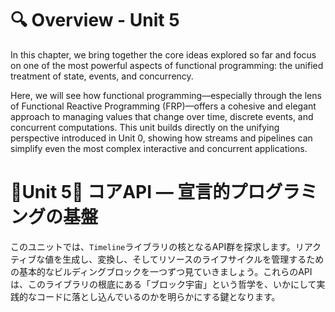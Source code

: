# 🔍 Overview - Unit 5

In this chapter, we bring together the core ideas explored so far and focus on one of the most powerful aspects of functional programming: the unified treatment of state, events, and concurrency.

Here, we will see how functional programming—especially through the lens of Functional Reactive Programming (FRP)—offers a cohesive and elegant approach to managing values that change over time, discrete events, and concurrent computations. This unit builds directly on the unifying perspective introduced in Unit 0, showing how streams and pipelines can simplify even the most complex interactive and concurrent applications.


# 🔷Unit 5🔷 コアAPI — 宣言的プログラミングの基盤

このユニットでは、`Timeline`ライブラリの核となるAPI群を探求します。リアクティブな値を生成し、変換し、そしてリソースのライフサイクルを管理するための基本的なビルディングブロックを一つずつ見ていきましょう。これらのAPIは、このライブラリの根底にある「ブロック宇宙」という哲学を、いかにして実践的なコードに落とし込んでいるのかを明らかにする鍵となります。
